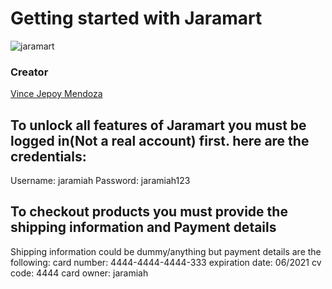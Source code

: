 # Getting started with Jaramart

![jaramart](https://user-images.githubusercontent.com/65450012/147259001-80cf07c6-3c5c-4456-acc8-71d9a23a105d.png)

### Creator

[Vince Jepoy Mendoza](https://www.linkedin.com/in/vince-jepoy-mendoza-5b93a6223/)

## To unlock all features of Jaramart you must be logged in(Not a real account) first. here are the credentials:

Username: jaramiah
Password: jaramiah123

## To checkout products you must provide the shipping information and Payment details

Shipping information could be dummy/anything but payment details are the following:
  card number: 4444-4444-4444-333
  expiration date: 06/2021
  cv code: 4444
  card owner: jaramiah
